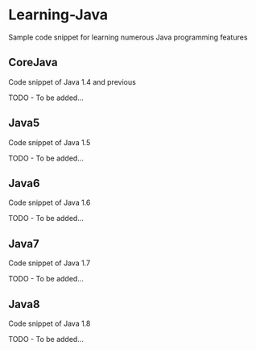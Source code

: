 Learning-Java
=============

Sample code snippet for learning numerous Java programming features


CoreJava
---------
Code snippet of Java 1.4 and previous

TODO - To be added...


Java5
---------
Code snippet of Java 1.5

TODO - To be added...


Java6
---------
Code snippet of Java 1.6

TODO - To be added...


Java7
---------
Code snippet of Java 1.7

TODO - To be added...


Java8
---------
Code snippet of Java 1.8

TODO - To be added...
